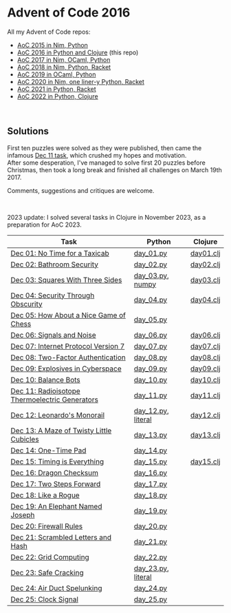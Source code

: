 # Advent of Code 2016

All my Advent of Code repos:

* [AoC 2015 in Nim, Python](https://github.com/narimiran/advent_of_code_2015)
* [AoC 2016 in Python and Clojure](https://github.com/narimiran/advent_of_code_2016) (this repo)
* [AoC 2017 in Nim, OCaml, Python](https://github.com/narimiran/AdventOfCode2017)
* [AoC 2018 in Nim, Python, Racket](https://github.com/narimiran/AdventOfCode2018)
* [AoC 2019 in OCaml, Python](https://github.com/narimiran/AdventOfCode2019)
* [AoC 2020 in Nim, one liner-y Python, Racket](https://github.com/narimiran/AdventOfCode2020)
* [AoC 2021 in Python, Racket](https://github.com/narimiran/AdventOfCode2021)
* [AoC 2022 in Python, Clojure](https://github.com/narimiran/AdventOfCode2022)

&nbsp;


## Solutions

First ten puzzles were solved as they were published, then came the infamous [Dec 11 task](http://adventofcode.com/2016/day/11), which crushed my hopes and motivation.  
After some desperation, I've managed to solve first 20 puzzles before Christmas, then took a long break and finished all challenges on March 19th 2017.

Comments, suggestions and critiques are welcome.


&nbsp;


2023 update: I solved several tasks in Clojure in November 2023, as a preparation for AoC 2023.


Task                                                                                  | Python                                                             | Clojure
---                                                                                   | ---                                                                | ---
[Dec 01: No Time for a Taxicab](http://adventofcode.com/2016/day/1)                   | [day_01.py](python/day_01.py)                                      | [day01.clj](clojure/day01.clj)
[Dec 02: Bathroom Security](http://adventofcode.com/2016/day/2)                       | [day_02.py](python/day_02.py)                                      | [day02.clj](clojure/day02.clj)
[Dec 03: Squares With Three Sides](http://adventofcode.com/2016/day/3)                | [day_03.py](python/day_03.py), [numpy](python/day_03_numpy.py)     | [day03.clj](clojure/day03.clj)
[Dec 04: Security Through Obscurity](http://adventofcode.com/2016/day/4)              | [day_04.py](python/day_04.py)                                      | [day04.clj](clojure/day04.clj)
[Dec 05: How About a Nice Game of Chess](http://adventofcode.com/2016/day/5)          | [day_05.py](python/day_05.py)                                      |
[Dec 06: Signals and Noise](http://adventofcode.com/2016/day/6)                       | [day_06.py](python/day_06.py)                                      | [day06.clj](clojure/day06.clj)
[Dec 07: Internet Protocol Version 7](http://adventofcode.com/2016/day/7)             | [day_07.py](python/day_07.py)                                      | [day07.clj](clojure/day07.clj)
[Dec 08: Two-Factor Authentication](http://adventofcode.com/2016/day/8)               | [day_08.py](python/day_08.py)                                      | [day08.clj](clojure/day08.clj)
[Dec 09: Explosives in Cyberspace](http://adventofcode.com/2016/day/9)                | [day_09.py](python/day_09.py)                                      | [day09.clj](clojure/day09.clj)
[Dec 10: Balance Bots](http://adventofcode.com/2016/day/10)                           | [day_10.py](python/day_10.py)                                      | [day10.clj](clojure/day10.clj)
[Dec 11: Radioisotope Thermoelectric Generators](http://adventofcode.com/2016/day/11) | [day_11.py](python/day_11.py)                                      | [day11.clj](clojure/day11.clj)
[Dec 12: Leonardo's Monorail](http://adventofcode.com/2016/day/12)                    | [day_12.py](python/day_12.py), [literal](python/day_12_literal.py) | [day12.clj](clojure/day12.clj)
[Dec 13: A Maze of Twisty Little Cubicles](http://adventofcode.com/2016/day/13)       | [day_13.py](python/day_13.py)                                      | [day13.clj](clojure/day13.clj)
[Dec 14: One-Time Pad](http://adventofcode.com/2016/day/14)                           | [day_14.py](python/day_14.py)                                      |
[Dec 15: Timing is Everything](http://adventofcode.com/2016/day/15)                   | [day_15.py](python/day_15.py)                                      | [day15.clj](clojure/day15.clj)
[Dec 16: Dragon Checksum](http://adventofcode.com/2016/day/16)                        | [day_16.py](python/day_16.py)                                      |
[Dec 17: Two Steps Forward](http://adventofcode.com/2016/day/17)                      | [day_17.py](python/day_17.py)                                      |
[Dec 18: Like a Rogue](http://adventofcode.com/2016/day/18)                           | [day_18.py](python/day_18.py)                                      |
[Dec 19: An Elephant Named Joseph](http://adventofcode.com/2016/day/19)               | [day_19.py](python/day_19.py)                                      |
[Dec 20: Firewall Rules](http://adventofcode.com/2016/day/20)                         | [day_20.py](python/day_20.py)                                      |
[Dec 21: Scrambled Letters and Hash](http://adventofcode.com/2016/day/21)             | [day_21.py](python/day_21.py)                                      |
[Dec 22: Grid Computing](http://adventofcode.com/2016/day/22)                         | [day_22.py](python/day_22.py)                                      |
[Dec 23: Safe Cracking](http://adventofcode.com/2016/day/23)                          | [day_23.py](python/day_23.py), [literal](python/day_23_literal.py) |
[Dec 24: Air Duct Spelunking](http://adventofcode.com/2016/day/24)                    | [day_24.py](python/day_24.py)                                      |
[Dec 25: Clock Signal](http://adventofcode.com/2016/day/25)                           | [day_25.py](python/day_25.py)                                      |
